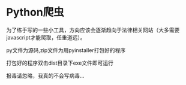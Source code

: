 # Python爬虫

为了练手写的一些小工具，方向应该会逐渐趋向于法律相关网站（大多需要javascript才能爬取，任重道远）。

py文件为源码,zip文件为用pyinstaller打包好的程序

打包好的程序双击dist目录下exe文件即可运行

报毒请忽略，我真的不会写病毒...
